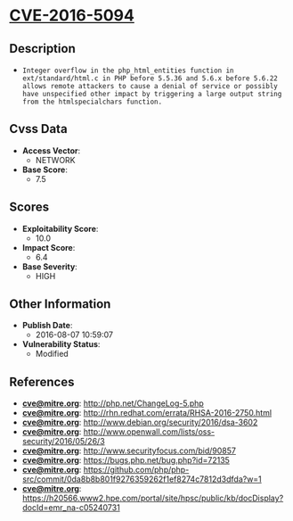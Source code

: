 
# [CVE-2016-5094](https://cve.mitre.org/cgi-bin/cvename.cgi?name=CVE-2016-5094)

## Description

- `Integer overflow in the php_html_entities function in ext/standard/html.c in PHP before 5.5.36 and 5.6.x before 5.6.22 allows remote attackers to cause a denial of service or possibly have unspecified other impact by triggering a large output string from the htmlspecialchars function.`

## Cvss Data

- **Access Vector**:
  - NETWORK
- **Base Score**:
  - 7.5

## Scores

- **Exploitability Score**:
  - 10.0
- **Impact Score**:
  - 6.4
- **Base Severity**:
  - HIGH

## Other Information

- **Publish Date**:
  - 2016-08-07 10:59:07
- **Vulnerability Status**:
  - Modified

## References

- **cve@mitre.org**: http://php.net/ChangeLog-5.php
- **cve@mitre.org**: http://rhn.redhat.com/errata/RHSA-2016-2750.html
- **cve@mitre.org**: http://www.debian.org/security/2016/dsa-3602
- **cve@mitre.org**: http://www.openwall.com/lists/oss-security/2016/05/26/3
- **cve@mitre.org**: http://www.securityfocus.com/bid/90857
- **cve@mitre.org**: https://bugs.php.net/bug.php?id=72135
- **cve@mitre.org**: https://github.com/php/php-src/commit/0da8b8b801f9276359262f1ef8274c7812d3dfda?w=1
- **cve@mitre.org**: https://h20566.www2.hpe.com/portal/site/hpsc/public/kb/docDisplay?docId=emr_na-c05240731
